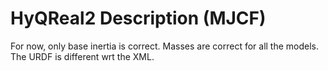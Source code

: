 # HyQReal2 Description (MJCF)

For now, only base inertia is correct. Masses are correct for all the models. The URDF is different wrt the XML.

